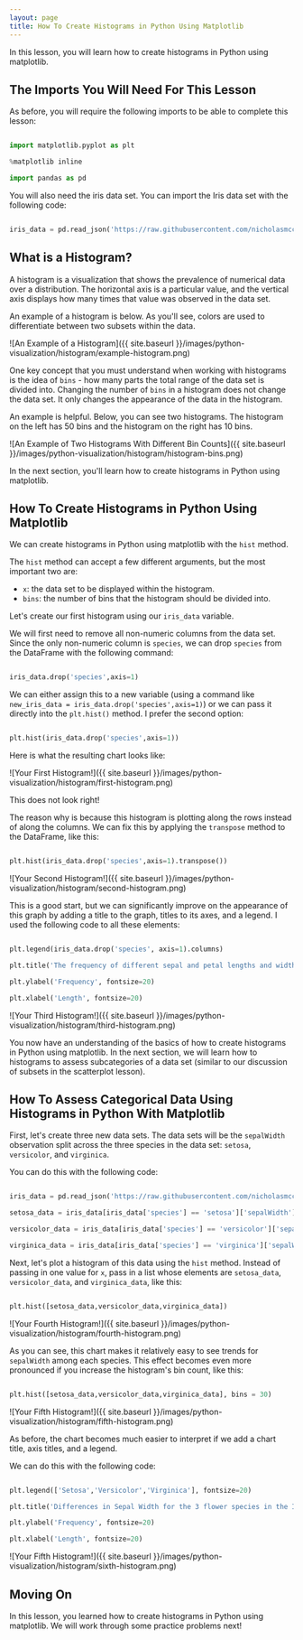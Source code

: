 ```yaml
---
layout: page
title: How To Create Histograms in Python Using Matplotlib
---
```


In this lesson, you will learn how to create histograms in Python using matplotlib.


## The Imports You Will Need For This Lesson

As before, you will require the following imports to be able to complete this lesson:

```python

import matplotlib.pyplot as plt

%matplotlib inline

import pandas as pd

```

You will also need the iris data set. You can import the Iris data set with the following code:

```python

iris_data = pd.read_json('https://raw.githubusercontent.com/nicholasmccullum/python-visualization/master/iris/iris.json')

```


## What is a Histogram?

A histogram is a visualization that shows the prevalence of numerical data over a distribution. The horizontal axis is a particular value, and the vertical axis displays how many times that value was observed in the data set. 

An example of a histogram is below. As you'll see, colors are used to differentiate between two subsets within the data.

![An Example of a Histogram]({{ site.baseurl }}/images/python-visualization/histogram/example-histogram.png)

One key concept that you must understand when working with histograms is the idea of 	`bins` - how many parts the total range of the data set is divided into. Changing the number of `bins` in a histogram does not change the data set. It only changes the appearance of the data in the histogram. 

An example is helpful. Below, you can see two histograms. The histogram on the left has 50 bins and the histogram on the right has 10 bins. 

![An Example of Two Histograms With Different Bin Counts]({{ site.baseurl }}/images/python-visualization/histogram/histogram-bins.png)

In the next section, you'll learn how to create histograms in Python using matplotlib.


## How To Create Histograms in Python Using Matplotlib

We can create histograms in Python using matplotlib with the `hist` method. 

The `hist` method can accept a few different arguments, but the most important two are:



*   `x`: the data set to be displayed within the histogram.
*   `bins`: the number of bins that the histogram should be divided into. 

Let's create our first histogram using our `iris_data` variable. 

We will first need to remove all non-numeric columns from the data set. Since the only non-numeric column is `species`, we can drop `species` from the DataFrame with the following command:

```python

iris_data.drop('species',axis=1)

```

We can either assign this to a new variable (using a command like `new_iris_data = iris_data.drop('species',axis=1)`) or we can pass it directly into the `plt.hist()` method. I prefer the second option:

```python

plt.hist(iris_data.drop('species',axis=1))

```

Here is what the resulting chart looks like:

![Your First Histogram!]({{ site.baseurl }}/images/python-visualization/histogram/first-histogram.png)

This does not look right!

The reason why is because this histogram is plotting along the rows instead of along the columns. We can fix this by applying the `transpose` method to the DataFrame, like this:

```python

plt.hist(iris_data.drop('species',axis=1).transpose())

```

![Your Second Histogram!]({{ site.baseurl }}/images/python-visualization/histogram/second-histogram.png)

This is a good start, but we can significantly improve on the appearance of this graph by adding a title to the graph, titles to its axes, and a legend. I used the following code to all these elements:

```python

plt.legend(iris_data.drop('species', axis=1).columns)

plt.title('The frequency of different sepal and petal lengths and widths from the Iris data set.', fontsize=20)

plt.ylabel('Frequency', fontsize=20)

plt.xlabel('Length', fontsize=20)

```

![Your Third Histogram!]({{ site.baseurl }}/images/python-visualization/histogram/third-histogram.png)

You now have an understanding of the basics of how to create histograms in Python using matplotlib. In the next section, we will learn how to histograms to assess subcategories of a data set (similar to our discussion of subsets in the scatterplot lesson).


## How To Assess Categorical Data Using Histograms in Python With Matplotlib

First, let's create three new data sets. The data sets will be the `sepalWidth` observation split across the three species in the data set: `setosa`, `versicolor`, and `virginica`.

You can do this with the following code:

```python

iris_data = pd.read_json('https://raw.githubusercontent.com/nicholasmccullum/python-visualization/master/iris/iris.json')

setosa_data = iris_data[iris_data['species'] == 'setosa']['sepalWidth']

versicolor_data = iris_data[iris_data['species'] == 'versicolor']['sepalWidth']

virginica_data = iris_data[iris_data['species'] == 'virginica']['sepalWidth']

```

Next, let's plot a histogram of this data using the `hist` method. Instead of passing in one value for `x`, pass in a list whose elements are `setosa_data`, `versicolor_data`, and `virginica_data`, like this:

```python

plt.hist([setosa_data,versicolor_data,virginica_data])

```

![Your Fourth Histogram!]({{ site.baseurl }}/images/python-visualization/histogram/fourth-histogram.png)

As you can see, this chart makes it relatively easy to see trends for `sepalWidth` among each species. This effect becomes even more pronounced if you increase the histogram's bin count, like this:

```python

plt.hist([setosa_data,versicolor_data,virginica_data], bins = 30)

```

![Your Fifth Histogram!]({{ site.baseurl }}/images/python-visualization/histogram/fifth-histogram.png)

As before, the chart becomes much easier to interpret if we add a chart title, axis titles, and a legend. 

We can do this with the following code:

```python

plt.legend(['Setosa','Versicolor','Virginica'], fontsize=20)

plt.title('Differences in Sepal Width for the 3 flower species in the Iris data set.', fontsize=20)

plt.ylabel('Frequency', fontsize=20)

plt.xlabel('Length', fontsize=20)

```

![Your Fifth Histogram!]({{ site.baseurl }}/images/python-visualization/histogram/sixth-histogram.png)


## Moving On

In this lesson, you learned how to create histograms in Python using matplotlib. We will work through some practice problems next!
